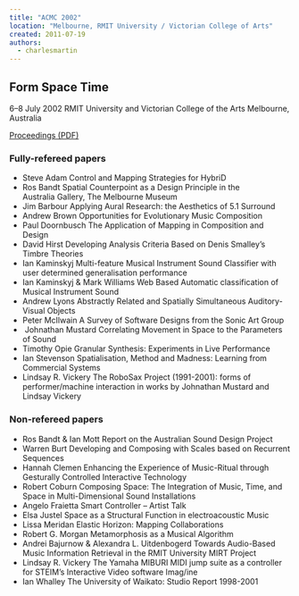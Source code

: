 ```yaml
---
title: "ACMC 2002"
location: "Melbourne, RMIT University / Victorian College of Arts"
created: 2011-07-19
authors: 
  - charlesmartin
---
```


## **Form Space Time**

6–8 July 2002 RMIT University and Victorian College of the Arts Melbourne, Australia

[Proceedings (PDF)](/proceedings/ACMC2002-proceedings.pdf)

### **Fully-refereed papers**

- Steve Adam Control and Mapping Strategies for HybriD
- Ros Bandt Spatial Counterpoint as a Design Principle in the Australia Gallery, The Melbourne Museum
- Jim Barbour Applying Aural Research: the Aesthetics of 5.1 Surround
- Andrew Brown Opportunities for Evolutionary Music Composition
- Paul Doornbusch The Application of Mapping in Composition and Design
- David Hirst Developing Analysis Criteria Based on Denis Smalley’s Timbre Theories
- Ian Kaminskyj Multi-feature Musical Instrument Sound Classifier with user determined generalisation performance
- Ian Kaminskyj & Mark Williams Web Based Automatic classification of Musical Instrument Sound
- Andrew Lyons Abstractly Related and Spatially Simultaneous Auditory-Visual Objects
- Peter McIlwain A Survey of Software Designs from the Sonic Art Group
-  Johnathan Mustard Correlating Movement in Space to the Parameters of Sound
- Timothy Opie Granular Synthesis: Experiments in Live Performance
- Ian Stevenson Spatialisation, Method and Madness: Learning from Commercial Systems
- Lindsay R. Vickery The RoboSax Project (1991-2001): forms of performer/machine interaction in works by Johnathan Mustard and Lindsay Vickery

### **Non-refereed papers** 

- Ros Bandt & Ian Mott Report on the Australian Sound Design Project
- Warren Burt Developing and Composing with Scales based on Recurrent Sequences
- Hannah Clemen Enhancing the Experience of Music-Ritual through Gesturally Controlled Interactive Technology
- Robert Coburn Composing Space: The Integration of Music, Time, and Space in Multi-Dimensional Sound Installations
- Angelo Fraietta Smart Controller – Artist Talk
- Elsa Justel Space as a Structural Function in electroacoustic Music
- Lissa Meridan Elastic Horizon: Mapping Collaborations
- Robert G. Morgan Metamorphosis as a Musical Algorithm
- Andrei Bajurnow & Alexandra L. Uitdenbogerd Towards Audio-Based Music Information Retrieval in the RMIT University MIRT Project
- Lindsay R. Vickery The Yamaha MIBURI MIDI jump suite as a controller for STEIM’s Interactive Video software Imag/ine
- Ian Whalley The University of Waikato: Studio Report 1998-2001
